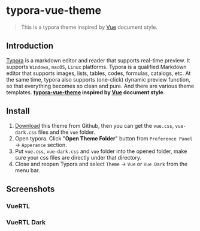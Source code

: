 # typora-vue-theme

> This is a typora theme inspired by [Vue](http://vuejs.org/) document style.

## Introduction

[Typora](https://www.typora.io/) is a markdown editor and reader that supports real-time preview. It supports `Windows`, `macOS`, `Linux` platforms. Typora is a qualified Markdown editor that supports images, lists, tables, codes, formulas, catalogs, etc. At the same time, typora also supports (one-click) dynamic preview function, so that everything becomes so clean and pure. And there are various theme templates. **[typora-vue-theme](https://github.com/blinkfox/typora-vue-theme) inspired by [Vue](https://vuejs.org/) document style**.

## Install

1. [Download](https://codeload.github.com/blinkfox/typora-vue-theme/zip/master) this theme from Github, then you can get the `vue.css`, `vue-dark.css` files and the `vue` folder.
2. Open typora. Click "**Open Theme Folder**" button from `Preference Panel` → `Apperance` section.
3. Put `vue.css`, `vue-dark.css` and `vue` folder into the opened folder, make sure your css files are directly under that directory.
4. Close and reopen Typora and select `Theme` → `Vue` or `Vue Dark` from the menu bar.

## Screenshots

### VueRTL

### VueRTL Dark

